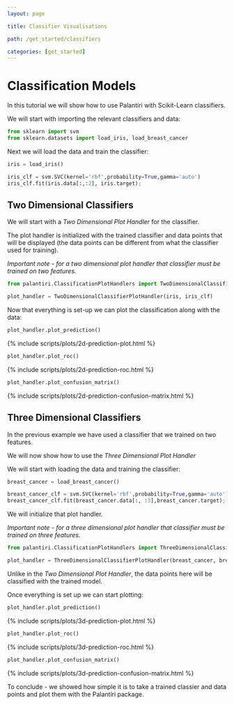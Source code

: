 ```yaml
---
layout: page

title: Classifier Visualisations

path: /get_started/classifiers

categories: [get_started] 
---
```



# Classification Models
In this tutorial we will show how to use Palantíri with Scikit-Learn classifiers.

We will start with importing the relevant classifiers and data:
```python
from sklearn import svm
from sklearn.datasets import load_iris, load_breast_cancer
```                                              

Next we will load the data and train the classifier:

```python 
iris = load_iris()

iris_clf = svm.SVC(kernel='rbf',probability=True,gamma='auto')
iris_clf.fit(iris.data[:,:2], iris.target);
```

## Two Dimensional Classifiers

We will start with a *Two Dimensional Plot Handler* for the classifier.

The plot handler is initialized with the trained classifier and data points that will be displayed (the data points can be different from what the classifier used for training).

*Important note - for a two dimensional plot handler that classifier must be trained on two features.*
```python
from palantiri.ClassificationPlotHandlers import TwoDimensionalClassifierPlotHandler

plot_handler = TwoDimensionalClassifierPlotHandler(iris, iris_clf)
```

Now that everything is set-up we can plot the classification along with the data:

```python
plot_handler.plot_prediction()
```
{% include scripts/plots/2d-prediction-plot.html %}
```python
plot_handler.plot_roc()
```
{% include scripts/plots/2d-prediction-roc.html %}
```python
plot_handler.plot_confusion_matrix()
```

{% include scripts/plots/2d-prediction-confusion-matrix.html %}

## Three Dimensional Classifiers

In the previous example we have used a classifier that we trained on two features.

We will now show how to use the *Three Dimensional Plot Handler*

We will start with loading the data and training the classifier: 
```python
breast_cancer = load_breast_cancer()

breast_cancer_clf = svm.SVC(kernel='rbf',probability=True,gamma='auto')
breast_cancer_clf.fit(breast_cancer.data[:, :3],breast_cancer.target);
```

We will initialize that plot handler.

*Important note - for a three dimensional plot handler that classifier must be trained on three features.*

```python
from palantiri.ClassificationPlotHandlers import ThreeDimensionalClassifierPlotHandler

plot_handler = ThreeDimensionalClassifierPlotHandler(breast_cancer, breast_cancer_clf)
```
Unlike in the *Two Dimensional Plot Handler*, the data points here will be classified with the trained model.


Once everything is set up we can start plotting:
                      
```python
plot_handler.plot_prediction()

```
{% include scripts/plots/3d-prediction-plot.html %}
```python
plot_handler.plot_roc()

```
{% include scripts/plots/3d-prediction-roc.html %}
```python
plot_handler.plot_confusion_matrix()
```
{% include scripts/plots/3d-prediction-confusion-matrix.html %}

To conclude - we showed how simple it is to take a trained classier and data points and plot them with the Palantíri package.